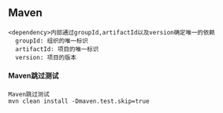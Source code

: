 ## Maven
```
<dependency>内部通过groupId,artifactId以及version确定唯一的依赖
  groupId: 组织的唯一标识
  artifactId: 项目的唯一标识
  version: 项目的版本
```

#### Maven跳过测试
```
Maven跳过测试
mvn clean install -Dmaven.test.skip=true
```
